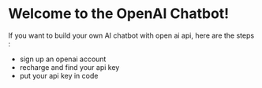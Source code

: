 # Welcome to the OpenAI Chatbot! 
If you want to build your own AI chatbot with open ai api, here are the steps :
- sign up an openai account
- recharge and find your api key
- put your api key in code
